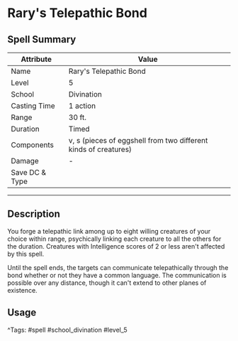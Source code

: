 # Rary's Telepathic Bond

## Spell Summary

| Attribute        | Value                  |
|------------------|------------------------|
| Name             | Rary's Telepathic Bond                 |
| Level            | 5                |
| School           | Divination          |
| Casting Time     | 1 action              |
| Range            | 30 ft.            |
| Duration         | Timed             |
| Components       | v, s (pieces of eggshell from two different kinds of creatures)             |
| Damage           | -               |
| Save DC & Type   |              |

---

## Description

You forge a telepathic link among up to eight willing creatures of your choice within range, psychically linking each creature to all the others for the duration. Creatures with Intelligence scores of 2 or less aren't affected by this spell.

Until the spell ends, the targets can communicate telepathically through the bond whether or not they have a common language. The communication is possible over any distance, though it can't extend to other planes of existence.

## Usage


^Tags: #spell #school_divination #level_5